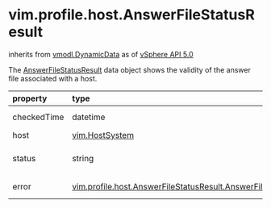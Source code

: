 vim.profile.host.AnswerFileStatusResult
=======================================
inherits from [vmodl.DynamicData](docs/vmodl.DynamicData.md)
as of [vSphere API 5.0](vim.version.md#vim.version.version7)


The <a href="vim.profile.host.AnswerFileStatusResult.md">AnswerFileStatusResult</a> data object shows the validity of the  answer file associated with a host.

| property | type | optional | priv | desc |
|:---------|:-----|:---------|:-----|:-----|
| checkedTime | datetime | None | None | Time that the answer file status was determined. |
| host | [vim.HostSystem](vim.HostSystem.md "vim.HostSystem") | None | None | Host associated with the answer file. |
| status | string | None | None | Status of the answer file.  See <a href="vim.profile.host.ProfileManager.AnswerFileStatus.md">HostProfileManagerAnswerFileStatus</a> for valid values. |
| error | [vim.profile.host.AnswerFileStatusResult.AnswerFileStatusError](vim.profile.host.AnswerFileStatusResult.AnswerFileStatusError.md "vim.profile.host.AnswerFileStatusResult.AnswerFileStatusError") | true | None | If <code>status</code> is <code>invalid</code>, this property contains a list  of status error objects. |


